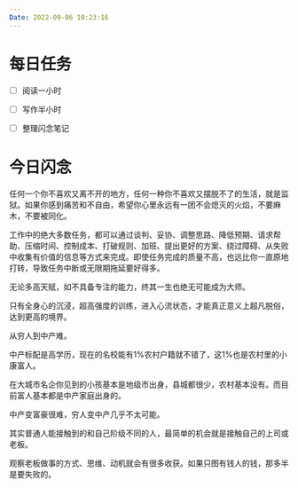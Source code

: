 ```yaml
---
Date: 2022-09-06 10:23:16
---
```


# 每日任务
- [ ] 阅读一小时
- [ ] 写作半小时
- [ ] 整理闪念笔记


# 今日闪念

任何一个你不喜欢又离不开的地方，任何一种你不喜欢又摆脱不了的生活，就是监狱。如果你感到痛苦和不自由，希望你心里永远有一团不会熄灭的火焰，不要麻木，不要被同化。

  

工作中的绝大多数任务，都可以通过谈判、妥协、调整思路、降低预期、请求帮助、压缩时间、控制成本、打破规则、加班、提出更好的方案、绕过障碍、从失败中收集有价值的信息等方式来完成。即使任务完成的质量不高，也远比你一直原地打转，导致任务中断或无限期拖延要好得多。

  

无论多高天赋，如不具备专注的能力，终其一生也绝无可能成为大师。

只有全身心的沉浸，超高强度的训练，进入心流状态，才能真正意义上超凡脱俗，达到更高的境界。

  

从穷人到中产难。

中产标配是高学历，现在的名校能有1%农村户籍就不错了，这1%也是农村里的小康富人。

在大城市名企你见到的小孩基本是地级市出身，县城都很少，农村基本没有。而目前富人基本都是中产家庭出身的。

中产变富豪很难，穷人变中产几乎不太可能。

  

其实普通人能接触到的和自己阶级不同的人，最简单的机会就是接触自己的上司或老板。

观察老板做事的方式、思维、动机就会有很多收获。如果只图有钱人的钱，那多半是要失败的。


